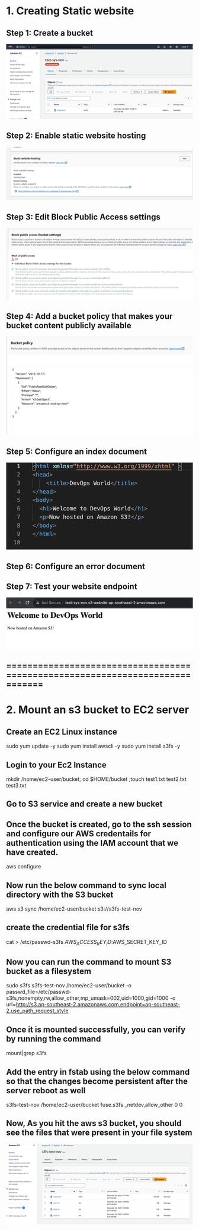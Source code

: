 # 1. Creating Static website

## Step 1: Create a bucket

![Alt text](3.png?raw=true "Optional Title")

## Step 2: Enable static website hosting

![Alt text](4.png?raw=true "Optional Title")

## Step 3: Edit Block Public Access settings

![Alt text](1.png?raw=true "Optional Title")

## Step 4: Add a bucket policy that makes your bucket content publicly available

![Alt text](2.png?raw=true "Optional Title")

## Step 5: Configure an index document

![Alt text](5.png?raw=true "Optional Title")

## Step 6: Configure an error document

## Step 7: Test your website endpoint

![Alt text](6.png?raw=true "Optional Title")

## =============================================================================

# 2. Mount an s3 bucket to EC2 server

## Create an EC2 Linux instance

sudo yum update -y
sudo yum install awscli -y
sudo yum install s3fs -y

## Login to your Ec2 Instance

mkdir /home/ec2-user/bucket; cd $HOME/bucket ;touch test1.txt test2.txt test3.txt

## Go to S3 service and create a new bucket

## Once the bucket is created, go to the ssh session and configure our AWS credentails for authentication using the IAM account that we have created.
 
 aws configure

## Now run the below command to sync local directory with the S3 bucket

aws s3 sync /home/ec2-user/bucket s3://s3fs-test-nov

## create the credential file for s3fs

cat > /etc/passwd-s3fs
$AWS_ACCESS_KEY_ID:$AWS_SECRET_KEY_ID

## Now you can run the command to mount S3 bucket as a filesystem
sudo s3fs s3fs-test-nov /home/ec2-user/bucket  -o passwd_file=/etc/passwd-s3fs,nonempty,rw,allow_other,mp_umask=002,uid=1000,gid=1000 -o url=http://s3.ap-southeast-2.amazonaws.com,endpoint=ap-southeast-2,use_path_request_style

## Once it is mounted successfully, you can verify by running the command

mount|grep s3fs

## Add the entry in fstab using the below command so that the changes become persistent after the server reboot as well

s3fs-test-nov /home/ec2-user/bucket fuse.s3fs _netdev,allow_other 0 0

## Now, As you hit the aws s3 bucket, you should see the files that were present in your file system

 ![Alt text](7.png?raw=true "Optional Title")
